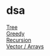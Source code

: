 # dsa
[Tree](./Tree/Tree.md)  
[Greedy](./Greedy/Greedy.md)  
[Recursion](./Recursion/Recursion.md)  
[Vector / Arrays](./Vector/Vector.md)